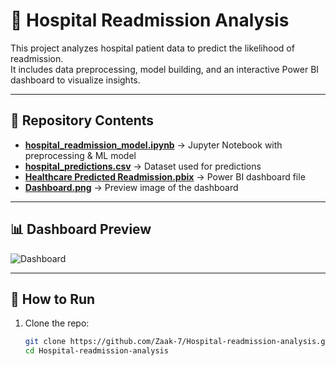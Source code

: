 # 🏥 Hospital Readmission Analysis

This project analyzes hospital patient data to predict the likelihood of readmission.  
It includes data preprocessing, model building, and an interactive Power BI dashboard to visualize insights.  

---

## 📂 Repository Contents
- **[hospital_readmission_model.ipynb](hospital_readmission_model.ipynb)** → Jupyter Notebook with preprocessing & ML model  
- **[hospital_predictions.csv](hospital_predictions.csv)** → Dataset used for predictions  
- **[Healthcare Predicted Readmission.pbix](Healthcare%20Predicted%20Readmission.pbix)** → Power BI dashboard file  
- **[Dashboard.png](Dashboard.png)** → Preview image of the dashboard  

---

## 📊 Dashboard Preview
![Dashboard](Dashboard.png)

---

## 🚀 How to Run
1. Clone the repo:  
   ```bash
   git clone https://github.com/Zaak-7/Hospital-readmission-analysis.git
   cd Hospital-readmission-analysis

